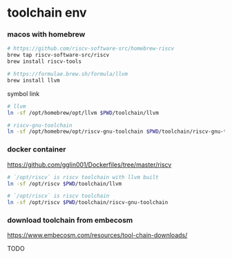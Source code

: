 # toolchain env

### macos with homebrew

```bash
# https://github.com/riscv-software-src/homebrew-riscv
brew tap riscv-software-src/riscv
brew install riscv-tools

# https://formulae.brew.sh/formula/llvm
brew install llvm
```

symbol link

```bash
# llvm
ln -sf /opt/homebrew/opt/llvm $PWD/toolchain/llvm

# riscv-gnu-toolchain
ln -sf /opt/homebrew/opt/riscv-gnu-toolchain $PWD/toolchain/riscv-gnu-toolchain
```

### docker container

https://github.com/gglin001/Dockerfiles/tree/master/riscv

```bash
# `/opt/riscv` is riscv toolchain with llvm built
ln -sf /opt/riscv $PWD/toolchain/llvm

# `/opt/riscv` is riscv toolchain
ln -sf /opt/riscv $PWD/toolchain/riscv-gnu-toolchain
```

### download toolchain from embecosm

https://www.embecosm.com/resources/tool-chain-downloads/

TODO

